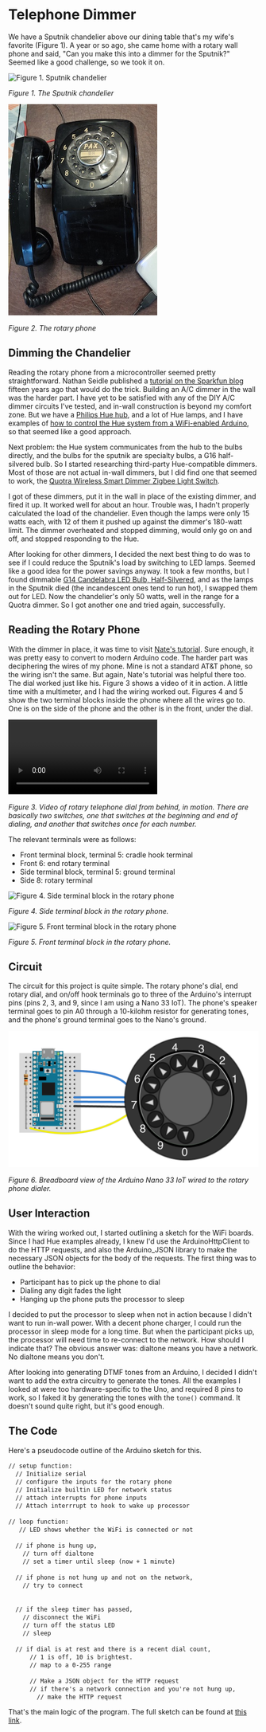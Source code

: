 # Telephone Dimmer

We have a Sputnik chandelier above our dining table that's my wife's favorite (Figure 1). A year or so ago, she came home with a rotary  wall phone and said, "Can you make this into a dimmer for the Sputnik?" Seemed like a good challenge, so we took it on.

![Figure 1. Sputnik chandelier](/LightProjects/img/rotary-dimmer/sputnik.jpg)

_Figure 1. The Sputnik chandelier_ 

![Figure 2. Rotary telephone](img/rotary-dimmer/rotary-phone.jpg)

_Figure 2. The rotary phone_ 

## Dimming the Chandelier

Reading the rotary phone from a microcontroller seemed pretty straightforward. Nathan Seidle published a [tutorial on the Sparkfun blog](https://www.sparkfun.com/tutorials/51) fifteen years ago that would do the trick. Building an A/C dimmer in the wall was the harder part. I have yet to be satisfied with any of the DIY A/C dimmer circuits I've tested, and in-wall construction is beyond my comfort zone. But we have a [Philips Hue hub](https://www2.meethue.com/en-us), and a lot of Hue lamps, and I have examples of [how to control the Hue system from a WiFi-enabled Arduino](https://github.com/tigoe/hue-control), so that seemed like a good approach.

Next problem: the Hue system communicates from the hub to the bulbs directly, and the bulbs for the sputnik are specialty bulbs, a G16 half-silvered bulb. So I started researching third-party Hue-compatible dimmers. Most of those are not actual in-wall dimmers, but I did find one that seemed to work, the [Quotra Wireless Smart Dimmer Zigbee Light Switch](https://smile.amazon.com/gp/product/B07CVL9SZF/ref=ppx_yo_dt_b_asin_title_o03_s00?ie=UTF8&psc=1). 

I got of these dimmers, put it in the wall in place of the existing dimmer, and fired it up. It worked well for about an hour. Trouble was, I hadn't properly calculated the load of the chandelier. Even though the lamps were only 15 watts each, with 12 of them it pushed up against the dimmer's 180-watt limit. The dimmer overheated and stopped dimming, would only go on and off, and stopped responding to the Hue.

After looking for other dimmers, I decided the next best thing to do was to see if I could reduce the Sputnik's load by switching to LED lamps. Seemed like a good idea for the power savings anyway. It took a few months, but I found dimmable [G14 Candelabra LED Bulb, Half-Silvered](https://www.superbrightleds.com/moreinfo/globe-bulbs/g14-candelabra-led-bulb-silver-tipped-led-filament-bulb-40-watt-equivalent-dimmable-275-lumens/3108/7241/), and as the lamps in the Sputnik died (the incandescent ones tend to run hot), I swapped them out for LED. Now the chandelier's only 50 watts, well in the range for a Quotra dimmer. So I got another one and tried again, successfully.

## Reading the Rotary Phone

With the dimmer in place, it was time to visit [Nate's tutorial](https://www.sparkfun.com/tutorials/51). Sure enough, it was pretty easy to convert to modern Arduino code. The harder part was deciphering the wires of my phone. Mine is not a standard AT&T phone, so the wiring isn't the same. But again, Nate's tutorial was helpful there too. The dial worked just like his. Figure 3 shows a video of it in action. A little time with a multimeter, and I had the wiring worked out. Figures 4 and 5 show the two terminal blocks inside the phone where all the wires go to. One is on the side of the phone and the other is in the front, under the dial. 

![Figure 3. Rotary telephone dial from behind, in motion](img/rotary-dimmer/dial-movement-sm.mp4)

_Figure 3. Video of rotary telephone dial from behind, in motion. There are basically two switches, one that switches at the beginning and end of dialing, and another that switches once for each number._ 

The relevant terminals were as follows:

* Front terminal block, terminal 5: cradle hook terminal
* Front 6: end rotary terminal
* Side terminal block, terminal 5: ground terminal
* Side 8: rotary terminal

![Figure 4. Side terminal block in the rotary phone](img/rotary-dimmer/side-terminal-block.jpg)

_Figure 4. Side terminal block in the rotary phone._ 

![Figure 5. Front terminal block in the rotary phone](img/rotary-dimmer/front-terminal-block.jpg)

_Figure 5. Front terminal block in the rotary phone._ 

## Circuit

The circuit for this project is quite simple. The rotary phone's dial, end rotary dial, and on/off hook terminals go to three of the Arduino's interrupt pins (pins 2, 3, and 9, since I am using a Nano 33 IoT). The phone's  speaker terminal goes to pin A0 through a 10-kilohm resistor for generating tones, and the phone's ground terminal goes to the Nano's ground. 

![Figure 6. Breadboard view of the Arduino Nano 33 IoT wired to the rotary phone dialer](img/rotary-dimmer/nano-rotary-phone_bb.png)

_Figure 6. Breadboard view of the Arduino Nano 33 IoT wired to the rotary phone dialer._ 

## User Interaction

With the wiring worked out, I started outlining a sketch for the WiFi boards. Since I had Hue examples already, I knew I'd use the ArduinoHttpClient to do the HTTP requests, and also the Arduino_JSON library to make the necessary JSON objects for the body of the requests.  The first thing was to outline the behavior:

* Participant has to pick up the phone to dial
* Dialing any digit fades the light
* Hanging up the phone puts the processor to sleep 

I decided to put the processor to sleep when not in action because I didn't want to run in-wall power. With a decent phone charger, I could run the processor in sleep mode for a long time. But when the participant picks up, the processor will need time to re-connect to the network. How should I indicate that? The obvious answer was: dialtone means you have a network. No dialtone means you don't. 

After looking into generating DTMF tones from an Arduino, I decided I didn't want to add the extra circuitry to generate the tones. All the examples I looked at were too hardware-specific to the Uno, and required 8 pins to work, so I faked it by generating the tones with the `tone()` command.  It doesn't sound quite right, but it's good enough.

## The Code

Here's a pseudocode outline of the Arduino sketch for this. 

````
// setup function:
  // Initialize serial
  // configure the inputs for the rotary phone
  // Initialize builtin LED for network status
  // attach interrupts for phone inputs
  // Attach interrrupt to hook to wake up processor

// loop function:
   // LED shows whether the WiFi is connected or not

  // if phone is hung up, 
    // turn off dialtone
    // set a timer until sleep (now + 1 minute)
   
  // if phone is not hung up and not on the network,
    // try to connect
 

  // if the sleep timer has passed,
    // disconnect the WiFi 
    // turn off the status LED
    // sleep

  // if dial is at rest and there is a recent dial count,
      // 1 is off, 10 is brightest.
      // map to a 0-255 range

      // Make a JSON object for the HTTP request
      // if there's a network connection and you're not hung up,
        // make the HTTP request
````

That's the main logic of the program. The full sketch can be found at [this link](https://github.com/tigoe/LightProjects/tree/master/TelephoneDimmer/RotaryDialDimmer0003). 
